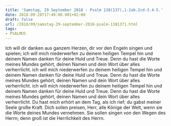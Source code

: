 ```yaml
---
title: 'Samstag, 29 September 2018 : Psalm 138(137),1-2ab.2cd-3.4-5.'
date: 2018-09-28T17:49:00.001+02:00
draft: false
url: /2018/09/samstag-29-september-2018-psalm-1381371.html
tags: 
- PSALMUS
---
```


Ich will dir danken aus ganzem Herzen, dir vor den Engeln singen und spielen; ich will mich niederwerfen zu deinem heiligen Tempel hin und deinem Namen danken für deine Huld und Treue. Denn du hast die Worte meines Mundes gehört, deinen Namen und dein Wort über alles verherrlicht. ich will mich niederwerfen zu deinem heiligen Tempel hin und deinem Namen danken für deine Huld und Treue. Denn du hast die Worte meines Mundes gehört, deinen Namen und dein Wort über alles verherrlicht. ich will mich niederwerfen zu deinem heiligen Tempel hin und deinem Namen danken für deine Huld und Treue. Denn du hast die Worte meines Mundes gehört, deinen Namen und dein Wort über alles verherrlicht. Du hast mich erhört an dem Tag, als ich rief; du gabst meiner Seele große Kraft. Dich sollen preisen, Herr, alle Könige der Welt, wenn sie die Worte deines Mundes vernehmen. Sie sollen singen von den Wegen des Herrn; denn groß ist die Herrlichkeit des Herrn.